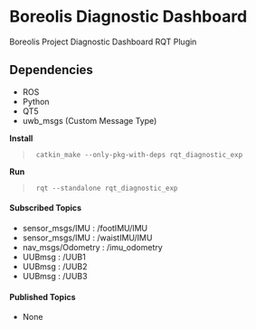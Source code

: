 # Boreolis Diagnostic Dashboard

Boreolis Project Diagnostic Dashboard RQT Plugin

## Dependencies
* ROS
* Python
* QT5
* uwb_msgs (Custom Message Type)
  
  
**Install** <br /> 
>      catkin_make --only-pkg-with-deps rqt_diagnostic_exp

**Run** <br /> 
>      rqt --standalone rqt_diagnostic_exp

#### Subscribed Topics
- sensor_msgs/IMU : /footIMU/IMU
- sensor_msgs/IMU : /waistIMU/IMU
- nav_msgs/Odometry : /imu_odometry
- UUBmsg : /UUB1
- UUBmsg : /UUB2
- UUBmsg : /UUB3
  
#### Published Topics
- None


